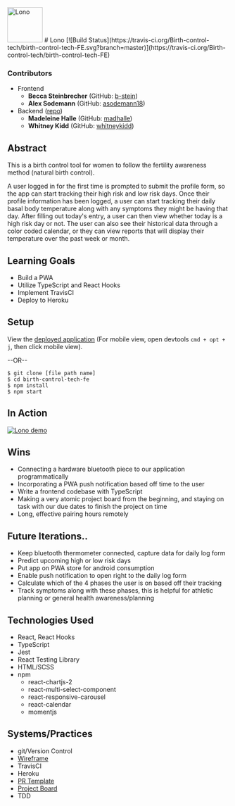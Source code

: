 <img src="https://user-images.githubusercontent.com/59381432/93412198-ef5f4f00-f859-11ea-97d5-74424f9bb4fd.png" width=80px height=80px alt="Lono">
# Lono
[![Build Status](https://travis-ci.org/Birth-control-tech/birth-control-tech-FE.svg?branch=master)](https://travis-ci.org/Birth-control-tech/birth-control-tech-FE)

### Contributors
- Frontend
  * __Becca Steinbrecher__ (GitHub: [b-stein](https://github.com/b-stein))
  * __Alex Sodemann__ (GitHub: [asodemann18](https://github.com/asodemann18))
- Backend ([repo](https://github.com/Birth-control-tech/birth-control-tech-BE))
  - __Madeleine Halle__ (GitHub: [madhalle](https://github.com/madhalle))
  - __Whitney Kidd__ (GitHub: [whitneykidd](https://github.com/whitneykidd))

## Abstract
This is a birth control tool for women to follow the fertility awareness method (natural birth control). 

A user logged in for the first time is prompted to submit the profile form, so the app can start tracking their high risk and low risk days.  Once their profile information has been logged, a user can start tracking their daily basal body temperature along with any symptoms they might be having that day.  After filling out today's entry, a user can then view whether today is a high risk day or not.  The user can also see their historical data through a color coded calendar, or they can view reports that will display their temperature over the past week or month. 

## Learning Goals
* Build a PWA
* Utilize TypeScript and React Hooks
* Implement TravisCI
* Deploy to Heroku

## Setup
View the [deployed application](https://lono-fertility.herokuapp.com/) (For mobile view, open devtools `cmd + opt + j`, then click mobile view).

--OR--

```
$ git clone [file path name]
$ cd birth-control-tech-fe
$ npm install 
$ npm start
```
## In Action
[![Lono demo](https://img.youtube.com/vi/UPBCkB9-NHg/default.jpg)](https://www.youtube.com/watch?v=UPBCkB9-NHg&feature=youtu.be&ab_channel=BJoy)

## Wins
- Connecting a hardware bluetooth piece to our application programmatically
- Incorporating a PWA push notification based off time to the user
- Write a frontend codebase with TypeScript
- Making a very atomic project board from the beginning, and staying on task with our due dates to finish the project on time
- Long, effective pairing hours remotely

## Future Iterations..
- Keep bluetooth thermometer connected, capture data for daily log form
- Predict upcoming high or low risk days
- Put app on PWA store for android consumption
- Enable push notification to open right to the daily log form
- Calculate which of the 4 phases the user is on based off their tracking
- Track symptoms along with these phases, this is helpful for athletic planning or general health awareness/planning

## Technologies Used
- React, React Hooks
- TypeScript
- Jest
- React Testing Library
- HTML/SCSS
- npm
  - react-chartjs-2
  - react-multi-select-component
  - react-responsive-carousel
  - react-calendar
  - momentjs
  
## Systems/Practices
- git/Version Control
- [Wireframe](https://www.figma.com/file/cdMfcy3cP3iIhKzIbQfY5I/LNGP-Wireframe?node-id=0%3A1)
- TravisCI
- Heroku
- [PR Template](https://github.com/Birth-control-tech/birth-control-tech-FE/blob/master/pull_request_template.md)
- [Project Board](https://github.com/orgs/Birth-control-tech/projects/1)
- TDD
